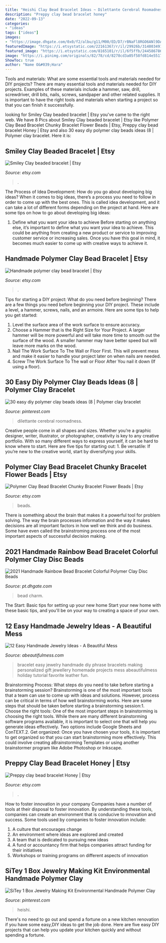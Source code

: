 ```yaml
---
title: "Heishi Clay Bead Bracelet Ideas ~ Dilettante Cerebral Roomadness"
description: "Preppy clay bead bracelet honey"
date: "2022-09-13"
categories:
- "ideas"
tags: ["ideas"]
images:
- "https://image.dhgate.com/0x0/f2/albu/g11/M00/ED/D7/rBNaFl8RGO6ANl9DAAH_-_YjjMs259.jpg"
featuredImage: "https://i.etsystatic.com/22161367/r/il/29926b/3148034912/il_fullxfull.3148034912_qkn9.jpg"
featured_image: "https://i.etsystatic.com/8165101/r/il/6f5ffb/2445867865/il_1588xN.2445867865_7tm0.jpg"
image: "https://i.pinimg.com/originals/82/78/cd/8278cd3a05f58fd814e5517a201efe5f.jpg"
ShowToc: true
author: "Name O&#039;Hara"
---
```



Tools and materials: What are some essential tools and materials needed for DIY projects?
There are many essential tools and materials needed for DIY projects. Examples of these materials include a hammer, saw, drill, screwdriver, drill bits, nails, screws, sandpaper and other related supplies. It is important to have the right tools and materials when starting a project so that you can finish it successfully.

	

		
looking for Smiley Clay beaded bracelet | Etsy you've came to the right web. We have 8 Pics about Smiley Clay beaded bracelet | Etsy like Polymer Clay Bead Bracelet Chunky Bracelet Flower Beads | Etsy, Preppy clay bead bracelet Honey | Etsy and also 30 easy diy polymer clay beads ideas (8 | Polymer clay bracelet. Here it is:
		
    
## Smiley Clay Beaded Bracelet | Etsy

<img loading=lazy src="https://i.etsystatic.com/22161367/r/il/29926b/3148034912/il_fullxfull.3148034912_qkn9.jpg" onerror="this.onerror=null;this.src='https://tse4.mm.bing.net/th?id=OIP.7-qsVq77PUEfngBkZWd7iQHaJ4&amp;pid=15.1';" alt="Smiley Clay beaded bracelet | Etsy">

_Source: etsy.com_

>. 

	

The Process of Idea Development: How do you go about developing big ideas?
When it comes to big ideas, there’s a process you need to follow in order to come up with the best ones. This is called idea development, and it can take a lot of different forms depending on the project at hand. Here are some tips on how to go about developing big ideas:
1. Define what you want your idea to achieve 
Before starting on anything else, it’s important to define what you want your idea to achieve. This could be anything from creating a new product or service to improving customer service or increasing sales. Once you have this goal in mind, it becomes much easier to come up with creative ways to achieve it.

    
## Handmade Polymer Clay Bead Bracelet | Etsy

<img loading=lazy src="https://i.etsystatic.com/23177510/r/il/4c4593/2995876122/il_fullxfull.2995876122_8sc0.jpg" onerror="this.onerror=null;this.src='https://tse3.mm.bing.net/th?id=OIP.9zn3g1MiZHvW5rNR5KDr_wHaJ4&amp;pid=15.1';" alt="Handmade polymer clay bead bracelet | Etsy">

_Source: etsy.com_

>. 

	

Tips for starting a DIY project: What do you need before beginning?
There are a few things you need before beginning your DIY project. These include a level, a hammer, screws, nails, and an armoire. Here are some tips to help you get started:
1. Level the surface area of the work surface to ensure accuracy.
2. Choose a Hammer that is the Right Size for Your Project. A larger hammer will be more powerful and will take more time to smooth out the surface of the wood. A smaller hammer may have better speed but will leave more marks on the wood.
3. Nail The Work Surface To The Wall or Floor First. This will prevent mess and make it easier to handle your project later on when nails are needed.
4. Screw The Work Surface To The wall or Floor After You nail it down (If using a floor).

    
## 30 Easy Diy Polymer Clay Beads Ideas (8 | Polymer Clay Bracelet

<img loading=lazy src="https://i.pinimg.com/originals/82/78/cd/8278cd3a05f58fd814e5517a201efe5f.jpg" onerror="this.onerror=null;this.src='https://tse2.mm.bing.net/th?id=OIP.riliuDKjOnkBkbqwyqvtywHaGp&amp;pid=15.1';" alt="30 easy diy polymer clay beads ideas (8 | Polymer clay bracelet">

_Source: pinterest.com_

>dilettante cerebral roomadness. 

	

Creative people come in all shapes and sizes. Whether you’re a graphic designer, writer, illustrator, or photographer, creativity is key to any creative portfolio. With so many different ways to express yourself, it can be hard to know where to start. Here are five tips for starting out: 1. Be versatile: If you’re new to the creative world, start by diversifying your skills.

    
## Polymer Clay Bead Bracelet Chunky Bracelet Flower Beads | Etsy

<img loading=lazy src="https://i.etsystatic.com/8165101/r/il/6f5ffb/2445867865/il_1588xN.2445867865_7tm0.jpg" onerror="this.onerror=null;this.src='https://tse4.mm.bing.net/th?id=OIP.Tla-rXINgVZRMFLlnNJ3XwHaGE&amp;pid=15.1';" alt="Polymer Clay Bead Bracelet Chunky Bracelet Flower Beads | Etsy">

_Source: etsy.com_

>beads. 

	

There is something about the brain that makes it a powerful tool for problem solving. The way the brain processes information and the way it makes decisions are all important factors in how well we think and do business. Some have even called the brainstroming process one of the most important aspects of successful decision making.

    
## 2021 Handmade Rainbow Bead Bracelet Colorful Polymer Clay Disc Beads

<img loading=lazy src="https://image.dhgate.com/0x0/f2/albu/g11/M00/ED/D7/rBNaFl8RGO6ANl9DAAH_-_YjjMs259.jpg" onerror="this.onerror=null;this.src='https://tse3.mm.bing.net/th?id=OIP.7H16hZirlJsyQWIS3f1qAgHaHa&amp;pid=15.1';" alt="2021 Handmade Rainbow Bead Bracelet Colorful Polymer Clay Disc Beads">

_Source: pt.dhgate.com_

>bead charm. 

	

The Start: Basic tips for setting up your new home
Start your new home with these basic tips, and you'll be on your way to creating a space of your own.

    
## 12 Easy Handmade Jewelry Ideas - A Beautiful Mess

<img loading=lazy src="https://images.abeautifulmess.com/uploads/typekit/.a/6a00d8358081ff69e201b8d0d0c942970c-800wi" onerror="this.onerror=null;this.src='https://tse3.mm.bing.net/th?id=OIP.47K9hc2t38QVqp9eBp7_IAHaLH&amp;pid=15.1';" alt="12 Easy Handmade Jewelry Ideas - A Beautiful Mess">

_Source: abeautifulmess.com_

>bracelet easy jewelry handmade diy phrase bracelets making personalized gift jewellery homemade projects mess abeautifulmess holiday tutorial favorite leather fun. 

	

Brainstorming Process: What steps do you need to take before starting a brainstorming session?
Brainstorming is one of the most important tools that a team can use to come up with ideas and solutions. However, process can be critical in terms of how well brainstorming works. Here are some steps that should be taken before starting a brainstorming session:1. Choose the right tools: One of the most important steps in brainstorming is choosing the right tools. While there are many different brainstorming software programs available, it is important to select one that will help you generate ideas effectively. Two options include Google Sheets and ConTEXT.2. Get organized: Once you have chosen your tools, it is important to get organized so that you can start brainstorming more effectively. This could involve creating aBrainstorming Templates or using another brainstormer program like Adobe Photoshop or Inkscape.
    
## Preppy Clay Bead Bracelet Honey | Etsy

<img loading=lazy src="https://i.etsystatic.com/31494927/r/il/9009c2/3267189386/il_fullxfull.3267189386_6wdk.jpg" onerror="this.onerror=null;this.src='https://tse2.mm.bing.net/th?id=OIP.uOkjJxjNl7NsWpFd1MXkgwHaJ4&amp;pid=15.1';" alt="Preppy clay bead bracelet Honey | Etsy">

_Source: etsy.com_

>. 

	

How to foster innovation in your company
Companies have a number of tools at their disposal to foster innovation. By understanding these tools, companies can create an environment that is conducive to innovation and success. 
Some tools used by companies to foster innovation include: 

1. A culture that encourages change 
2. An environment where ideas are explored and created 
3. A team that is dedicated to pursuing new ideas 
4. A fund or accountancy firm that helps companies attract funding for their initiatives 
5. Workshops or training programs on different aspects of innovation 

    
## SiTey 1 Box Jewelry Making Kit Environmental Handmade Polymer Clay

<img loading=lazy src="https://i.pinimg.com/originals/b0/ed/60/b0ed60fcbf2a3a08337346163d56db32.jpg" onerror="this.onerror=null;this.src='https://tse2.mm.bing.net/th?id=OIP.oStavD_L0simS1nwOYWfMgHaHa&amp;pid=15.1';" alt="SiTey 1 Box Jewelry Making Kit Environmental Handmade Polymer Clay">

_Source: pinterest.com_

>heishi. 

	

There's no need to go out and spend a fortune on a new kitchen renovation if you have some easy,DIY ideas to get the job done. Here are five easy DIY projects that can help you update your kitchen quickly and without spending a fortune.

